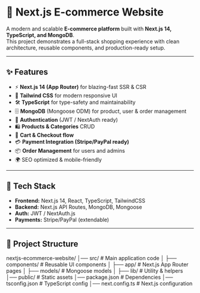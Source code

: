 # 🛒 Next.js E-commerce Website

A modern and scalable **E-commerce platform** built with **Next.js 14, TypeScript, and MongoDB**.  
This project demonstrates a full-stack shopping experience with clean architecture, reusable components, and production-ready setup.

---

## ✨ Features

- ⚡ **Next.js 14 (App Router)** for blazing-fast SSR & CSR  
- 🎨 **Tailwind CSS** for modern responsive UI  
- 🛠 **TypeScript** for type-safety and maintainability  
- 🗄 **MongoDB** (Mongoose ODM) for product, user & order management  
- 🔐 **Authentication** (JWT / NextAuth ready)  
- 🛍 **Products & Categories** CRUD  
- 🛒 **Cart & Checkout flow**  
- 💳 **Payment Integration (Stripe/PayPal ready)**  
- 📦 **Order Management** for users and admins  
- 🌍 SEO optimized & mobile-friendly  

---

## 🚀 Tech Stack

- **Frontend:** Next.js 14, React, TypeScript, TailwindCSS  
- **Backend:** Next.js API Routes, MongoDB, Mongoose  
- **Auth:** JWT / NextAuth.js  
- **Payments:** Stripe/PayPal (extendable)  

---

## 📂 Project Structure
nextjs-ecommerce-website/
│── src/ # Main application code
│ ├── components/ # Reusable UI components
│ ├── app/ # Next.js App Router pages
│ ├── models/ # Mongoose models
│ ├── lib/ # Utility & helpers
│── public/ # Static assets
│── package.json # Dependencies
│── tsconfig.json # TypeScript config
│── next.config.ts # Next.js configuration
